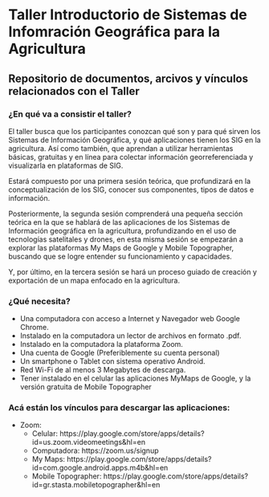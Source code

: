 # Taller Introductorio de Sistemas de Infomración Geográfica para la Agricultura

<h2>Repositorio de documentos, arcivos y vínculos relacionados con el Taller</h2>

<h3>¿En qué va a consistir el taller?</h3>

<p>El taller busca que los participantes conozcan qué son y para qué sirven los Sistemas de Información Geográfica, y qué aplicaciones tienen los SIG en la agricultura. Así como también, que aprendan a utilizar herramientas básicas, gratuitas y en línea para colectar información georreferenciada y visualizarla en plataformas de SIG.</p> 
<p>Estará compuesto por una primera sesión teórica, que profundizará en la conceptualización de los SIG, conocer sus componentes, tipos de datos e información.</p>
<p>Posteriormente, la segunda sesión comprenderá una pequeña sección teórica en la que se hablará de las aplicaciones de los Sistemas de Información geográfica en la agricultura, profundizando en el uso de tecnologías satelitales y drones, en esta misma sesión se empezarán a explorar las plataformas My Maps de Google y Mobile Topographer, buscando que se logre entender su funcionamiento y capacidades.</p>
<p>Y, por último, en la tercera sesión se hará un proceso guiado de creación y exportación de un mapa enfocado en la agricultura.</p>


<h3>¿Qué necesita?</h3>
 <ul>
<li>Una computadora con acceso a Internet y Navegador web Google Chrome.</li>
<li>Instalado en la computadora un lector de archivos en formato .pdf.</li>
<li>Instalado en la computadora la plataforma Zoom.</li>
<li>Una cuenta de Google (Preferiblemente su cuenta personal)</li>
<li>Un smartphone o Tablet con sistema operativo Android.</li>
<li>Red Wi-Fi de al menos 3 Megabytes de descarga.</li>
<li>Tener instalado en el celular las aplicaciones MyMaps de Google, y la versión gratuita de Mobile Topographer</li>
</ul>

<h3>Acá están los vínculos para descargar las aplicaciones:</h3>
<ul>
<li>Zoom: 
 <ul>
   <li>Celular: https://play.google.com/store/apps/details?id=us.zoom.videomeetings&hl=en
   <li>Computadora: https://zoom.us/signup </li></ul>
  <ul>
<li>My Maps: https://play.google.com/store/apps/details?id=com.google.android.apps.m4b&hl=en</li>
<li>Mobile Topographer: https://play.google.com/store/apps/details?id=gr.stasta.mobiletopographer&hl=en </li>
</ul>
